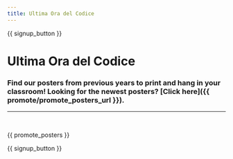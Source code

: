 ```yaml
---
title: Ultima Ora del Codice
---
```


{{ signup_button }}

# Ultima Ora del Codice

### Find our posters from previous years to print and hang in your classroom! Looking for the newest posters? [Click here]({{ promote/promote_posters_url }}).

* * *

<br />

{{ promote_posters }}

{{ signup_button }}